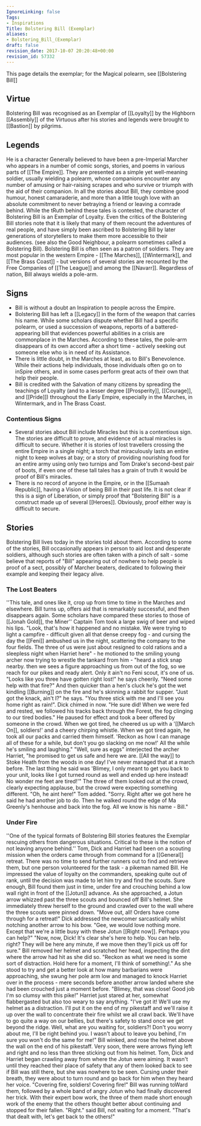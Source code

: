 ```yaml
---
IgnoreLinking: false
Tags:
- Inspirations
Title: Bolstering Bill (Exemplar)
aliases:
- Bolstering_Bill_(Exemplar)
draft: false
revision_date: 2017-10-07 20:20:48+00:00
revision_id: 57332
---
```


This page details the exemplar; for the Magical polearm, see [[Bolstering Bill]]
## Virtue
Bolstering Bill was recognised as an Exemplar of [[Loyalty]] by the Highborn [[Assembly]] of the Virtuous after his stories and legends were brought to [[Bastion]] by pilgrims.
## Legends
He is a character Generally believed to have been a pre-Imperial Marcher who appears in a number of comic songs, stories, and poems in various parts of [[The Empire]]. They are presented as a simple yet well-meaning soldier, usually wielding a polearm, whose companions encounter any number of amusing or hair-raising scrapes and who survive or triumph with the aid of their companion. In all the stories about Bill, they combine good humour, honest camaraderie, and more than a little tough love with an absolute commitment to never betraying a friend or leaving a comrade behind. 
While the tRuth behind these tales is contested, the character of Bolstering Bill is an Exemplar of Loyalty. Even the critics of the Bolstering Bill stories note that it is likely that many of them recount the adventures of real people, and have simply been ascribed to Bolstering Bill by later generations of storytellers to make them more accessible to their audiences. (see also the Good Neighbour, a polearm sometimes called a Bolstering Bill).
Bolstering Bill is often seen as a patron of soldiers. They are most popular in the western Empire - [[The Marches]], [[Wintermark]], and [[The Brass Coast]] - but versions of several stories are recounted by the Free Companies of [[The League]] and among the [[Navarr]]. Regardless of nation, Bill always wields a pole-arm.
## Signs
* Bill is without a doubt an Inspiration to people across the Empire.
* Bolstering Bill has left a [[Legacy]] in the form of the weapon that carries his name. While some scholars dispute whether Bill had a specific polearm, or used a succession of weapons, reports of a battered-appearing bill that evidences powerful abilities in a crisis are commonplace in the Marches. According to these tales, the pole-arm disappears of its own accord after a short time - actively seeking out someone else who is in need of its Assistance.
* There is little doubt, in the Marches at least, as to Bill's Benevolence. While their actions help individuals, those individuals often go on to inSpire others, and in some cases perform great acts of their own that help their people.
* Bill is credited with the Salvation of many citizens by spreading the teachings of Loyalty (and to a lesser degree [[Prosperity]], [[Courage]], and [[Pride]]) throughout the Early Empire, especially in the Marches, in Wintermark, and in The Brass Coast.
### Contentious Signs
* Several stories about Bill include Miracles but this is a contentious sign. The stories are difficult to prove, and evidence of actual miracles is difficult to secure. Whether it is stories of lost travellers crossing the entire Empire in a single night; a torch that miraculously lasts an entire night to keep wolves at bay; or a story of providing nourishing food for an entire army using only two turnips and Tom Drake's second-best pair of boots, if even one of these tall tales has a grain of truth it would be proof of Bill's miracles.
* There is no record of anyone in the Empire, or in the [[Sumaah Republic]], having a Vision of being Bill in their past life. It is not clear if this is a sign of Liberation, or simply proof that "Bolstering Bill" is a construct made up of several [[Heroes]]. Obviously, proof either way is difficult to secure.
## Stories
Bolstering Bill lives today in the stories told about them. According to some of the stories, Bill occasionally appears in person to aid lost and desperate soldiers, although such stories are often taken with a pinch of salt - some believe that reports of "Bill" appearing out of nowhere to help people is proof of a sect, possibly of Marcher beaters, dedicated to following their example and keeping their legacy alive.
### The Lost Beaters
''This tale, and ones like it, crop up from time to time in the Marches and elsewhere. Bill turns up, offers aid that is remarkably successful, and then disappears again. Some scholars have compared these stories to those of [[Jonah Gold]], the Miner''
Captain Tom took a large swig of beer and wiped his lips. 
"Look, that's how it happened and no mistake. We were trying to light a campfire - difficult given all that dense creepy fog - and cursing the day the [[Feni]] ambushed us in the night, scattering the company to the four fields. The three of us were just about resigned to cold rations and a sleepless night when Harriet here" - he motioned to the smiling young archer now trying to wrestle the tankard from him - "heard a stick snap nearby. then we sees a figure approaching us from out of the fog, so we reach for our pikes and ready alert. Only it ain't no Feni scout, it's one of us. 
"Looks like you three have gotten right lost!" he says cheerily. "Need some help with that fire?" And then quicker than a hen's cluck he's got the wet kindling [[Burning]] on the fire and he's skinning a rabbit for supper. "Just got the knack, ain't I?" he says. "You three stick with me and I'll see you home right as rain!".
Dick chimed in now. "He sure did! When we were fed and rested, we followed his tracks back through the Forest, the fog clinging to our tired bodies." He paused for effect and took a beer offered by someone in the crowd. When we got tired, he cheered us up with a '[[March On]], soldiers!' and a cheery chirping whistle. When we got tired again, he took all our packs and carried them himself. 'Reckon as how I can manage all of these for a while, but don't you go slacking on me now!' All the while he's smiling and laughing."
"Well, sure as eggs" interjected the archer Harriet, "he promised to get us safe and here we are. [[All the way]] to Stoke Heath from the woods in one day! I've never managed that at a march before. The last thing he said was 'Blimey, I only meant to get you back to your unit, looks like I got turned round as well and ended up here instead! No wonder me feet are tired!'"
The three of them looked out at the crowd, clearly expecting applause, but the crowd were expecting something different. "Oh, he aint here!" Tom added. "Sorry. Right after we got here he said he had another job to do. Then he walked round the edge of Ma Greenly's henhouse and back into the fog. All we know is his name - Bill."
### Under Fire
''One of the typical formats of Bolstering Bill stories features the Exemplar rescuing others from dangerous situations. Critical to these is the notion of not leaving anyone behind.''
Tom, Dick and Harriet had been on a scouting mission when the orders came through from command for a [[General]] retreat. There was no time to send further runners out to find and retrieve them, but one person volunteered for the task - a pikeman named Bill. He impressed the value of loyalty on the commanders, speaking quite out of rank, until the decision was made to let him try and find the scouts.
Sure enough, Bill found them just in time, under fire and crouching behind a low wall right in front of the [[Jotun]] advance. As she approached, a Jotun arrow whizzed past the three scouts and bounced off Bill's helmet. She immediately threw herself to the ground and crawled over to the wall where the three scouts were pinned down. "Move out, all! Orders have come through for a retreat!"
Dick addressed the newcomer sarcastically whilst notching another arrow to his bow. "Gee, we would love nothing more. Except that we're a little busy with these Jotun [[Right now]]. Perhaps you can help?"
"Now, now, Dick! It's clear she's here to help. You can help. right? They will be here any minute, if we move then they'll pick us off for sure."
Bill removed her helmet and scratched her head, inspecting the dint where the arrow had hit as she did so. "Reckon as what we need is some sort of distraction. Hold here for a moment, I'll think of something!."
As she stood to try and get a better look at how many barbarians were approaching, she swung her pole arm low and managed to knock Harriet over in the process - mere seconds before another arrow landed where she had been crouched just a moment before. 
"Blimey, that was close! Good job I'm so clumsy with this pike!"
Harriet just stared at her, somewhat flabbergasted but also too weary to say anything.
"I've got it! We'll use my helmet as a distraction. I'll put it on the end of my pikestaff and we'll raise it up over the wall to concentrate their fire whilst we all crawl back. We'll have to go quite a way on our bellies, but there's safety to stand once we get beyond the ridge. Well, what are you waiting for, soldiers?! Don't you worry about me, I'll be right behind you. I wasn't about to leave you behind, I'm sure you won't do the same for me!" 
Bill winked, and rose the helmet above the wall on the end of his pikestaff. Very soon, there were arrows flying left and right and no less than three sticking out from his helmet. Tom, Dick and Harriet began crawling away from where the Jotun were aiming. It wasn't until they reached their place of safety that any of them looked back to see if Bill was still there, but she was nowhere to be seen. Cursing under their breath, they were about to turn round and go back for him when they heard her voice. "Covering fire, soldiers! Covering fire!" Bill was running toWard them, followed by a whole band of angry Jotun who had finally discovered her trick. 
With their expert bow work, the three of them made short enough work of the enemy that the others thought better about continuing and stopped for their fallen.
"Right." said Bill, not waiting for a moment. "That's that dealt with, let's get back to the others!"